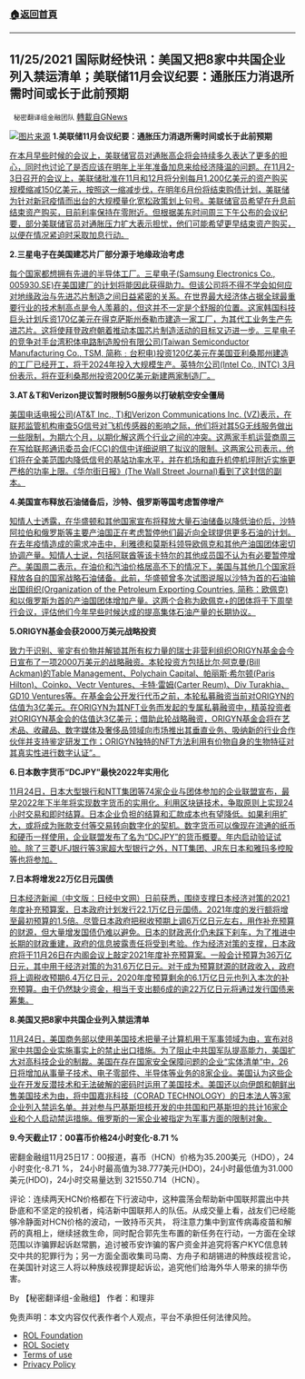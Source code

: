 ###  [:house:返回首頁](https://github.com/ourhimalayas/txt)
---


## 11/25/2021 国际财经快讯：美国又把8家中共国企业列入禁运清单；美联储11月会议纪要：通胀压力消退所需时间或长于此前预期
` 秘密翻译组金融团队` [轉載自GNews](https://gnews.org/zh-hans/1694181/)

![](https://assets.gnews.org/wp-content/uploads/2021/11/20211125-1.jpg)[图片来源](https://cn.nikkei.com/industry/ienvironment/46799-2021-11-25-09-49-28.html)
**1.美联储11月会议纪要：通胀压力消退所需时间或长于此前预期**

[在本月早些时候的会议上，美联储官员对通胀高企将会持续多久表达了更多的担心，同时也讨论了是否应该在明年上半年准备加息来给经济降温的问题。在11月2-3日召开的会议上，美联储批准在11月和12月将分别每月1,200亿美元的资产购买规模缩减150亿美元，按照这一缩减步伐，在明年6月份将结束购债计划，美联储为针对新冠疫情而出台的大规模量化宽松政策划上句号。美联储官员希望在升息前结束资产购买，目前利率保持在零附近。但根据美东时间周三下午公布的会议纪要，部分美联储官员对通胀压力扩大表示担忧，他们可能希望更早结束资产购买，以便在情况紧迫时采取加息行动。](https://cn.wsj.com/articles/%E7%BE%8E%E8%81%94%E5%82%A811%E6%9C%88%E4%BC%9A%E8%AE%AE%E7%BA%AA%E8%A6%81-%E9%80%9A%E8%83%80%E5%8E%8B%E5%8A%9B%E6%B6%88%E9%80%80%E6%89%80%E9%9C%80%E6%97%B6%E9%97%B4%E6%88%96%E9%95%BF%E4%BA%8E%E6%AD%A4%E5%89%8D%E9%A2%84%E6%9C%9F-11637804413)

**2.三星电子在美国建芯片厂部分源于地缘政治考虑**

[每个国家都想拥有先进的半导体工厂。三星电子(Samsung Electronics Co., 005930.SE)在美国建厂的计划将能因此获得助力。但该公司将不得不学会如何应对地缘政治与先进芯片制造之间日益紧密的关系。在世界最大经济体占据全球最重要行业的技术制高点是令人羡慕的，但这并不一定是个舒服的位置。这家韩国科技巨头计划斥资170亿美元在得克萨斯州泰勒市建造一家工厂，为其代工业务生产先进芯片。这将使拜登政府朝着推动本国芯片制造活动的目标又迈进一步。三星电子的竞争对手台湾积体电路制造股份有限公司(Taiwan Semiconductor Manufacturing Co., TSM, 简称﹕台积电)投资120亿美元在美国亚利桑那州建造的工厂已经开工，将于2024年投入大规模生产。英特尔公司(Intel Co., INTC) 3月份表示，将在亚利桑那州投资200亿美元新建两家制造厂。](https://cn.wsj.com/articles/%E4%B8%89%E6%98%9F%E7%94%B5%E5%AD%90%E5%9C%A8%E7%BE%8E%E5%9B%BD%E5%BB%BA%E8%8A%AF%E7%89%87%E5%8E%82%E9%83%A8%E5%88%86%E6%BA%90%E4%BA%8E%E5%9C%B0%E7%BC%98%E6%94%BF%E6%B2%BB%E8%80%83%E8%99%91-11637734808)

**3.AT＆T和Verizon提议暂时限制5G服务以打破航空安全僵局**

[美国电话电报公司(AT&T Inc., T)和Verizon Communications Inc. (VZ)表示，在联邦监管机构审查5G信号对飞机传感器的影响之际，他们将对其5G无线服务做出一些限制，为期六个月，以期化解这两个行业之间的冲突。这两家手机运营商周三在写给联邦通讯委员会(FCC)的信中详细说明了拟议的限制。这两家公司表示，他们将在全美范围内降低信号的基站功率水平，并在机场和直升机停机坪附近实施更严格的功率上限。《华尔街日报》(The Wall Street Journal)看到了这封信的副本。](https://cn.wsj.com/articles/at-t%E5%92%8Cverizon%E6%8F%90%E8%AE%AE%E6%9A%82%E6%97%B6%E9%99%90%E5%88%B65g%E6%9C%8D%E5%8A%A1%E4%BB%A5%E6%89%93%E7%A0%B4%E8%88%AA%E7%A9%BA%E5%AE%89%E5%85%A8%E5%83%B5%E5%B1%80-11637796912)

**4.美国宣布释放石油储备后，沙特、俄罗斯等国考虑暂停增产**

[知情人士透露，在华盛顿和其他国家宣布将释放大量石油储备以降低油价后，沙特阿拉伯和俄罗斯等主要产油国正在考虑暂停他们最近向全球提供更多石油的计划。在去年疫情造成的需求冲击中，利雅德和莫斯科领导欧佩克和其他产油国团体密切协调产量。知情人士说，包括阿联酋等该卡特尔的其他成员国不认为有必要暂停增产。美国周二表示，在油价和汽油价格居高不下的情况下，美国与其他几个国家将释放各自的国家战略石油储备。此前，华盛顿曾多次试图说服以沙特为首的石油输出国组织(Organization of the Petroleum Exporting Countries, 简称：欧佩克)和以俄罗斯为首的产油国团体增加产量。这两个合称为欧佩克+的团体将于下周举行会议，评估他们今年早些时候达成的提高集体石油产量的长期协议。](https://cn.wsj.com/articles/%E7%BE%8E%E5%9B%BD%E5%AE%A3%E5%B8%83%E9%87%8A%E5%82%A8%E5%90%8E-%E6%B2%99%E7%89%B9-%E4%BF%84%E7%BD%97%E6%96%AF%E7%AD%89%E5%9B%BD%E8%80%83%E8%99%91%E6%9A%82%E5%81%9C%E5%A2%9E%E4%BA%A7-11637797214)

**5.ORIGYN基金会获2000万美元战略投资**

[致力于识别、鉴定有价物并解锁其所有权力量的瑞士非营利组织ORIGYN基金会今日宣布了一项2000万美元的战略融资。本轮投资方包括比尔·阿克曼(Bill Ackman)的Table Management、Polychain Capital、帕丽斯·希尔顿(Paris Hilton)、Coinko、Vectr Ventures、卡特·雷姆(Carter Reum)、Div Turakhia、GD10 Ventures等。在基金会公开发行代币之前，本轮私募融资当前对ORIGYN的估值为3亿美元。在ORIGYN为其NFT业务而发起的专属私募融资中，精英投资者对ORIGYN基金会的估值达3亿美元；借助此轮战略融资，ORIGYN基金会将在艺术品、收藏品、数字媒体及奢侈品领域向市场推出其垂直业务、吸纳新的行业合作伙伴并支持鉴定研发工作；ORIGYN独特的NFT方法利用有价物自身的生物特征对其真实性进行数字认证”。](http://www.businesswirechina.com/zh/news/48857.html)

**6.日本数字货币“DCJPY”最快2022年实用化**

[11月24日，日本大型银行和NTT集团等74家企业与团体参加的企业联盟宣布，最早2022年下半年将实现数字货币的实用化。利用区块链技术，争取原则上实现24小时交易和即时结算。日本企业负担的结算和汇款成本也有望降低。如果利用扩大，或将成为账款支付等交易转向数字化的契机。数字货币可以像现在流通的纸币和硬币一样使用，企业联盟发布了名为“DCJPY”的货币概要。年内启动验证试验。除了三菱UFJ银行等3家超大型银行之外，NTT集团、JR东日本和雅玛多控股等也将参加。](https://cn.nikkei.com/politicsaeconomy/efinance/46803-2021-11-25-11-28-24.html)

**7.日本将增发22万亿日元国债**

[日本经济新闻（中文版：日经中文网）日前获悉，围绕支撑日本经济对策的2021年度补充预算案，日本政府计划发行22.1万亿日元国债。2021年度的发行额将增至最初预算的1.5倍。尽管日本政府把税收预期上调6万亿日元左右，用作补充预算的财源，但大量增发国债仍难以避免。日本的财政恶化仍未踩下刹车，为了推进中长期的财政重建，政府的信息披露责任将受到考验。作为经济对策的支撑，日本政府将于11月26日在内阁会议上敲定2021年度补充预算案。一般会计预算为36万亿日元，其中用于经济对策的为31.6万亿日元。对于成为预算财源的财政收入，政府将上调税收预期6.4万亿日元，2020年度预算剩余的6.1万亿日元也列入本次的补充预算。由于仍然缺少资金，相当于支出额6成的逾22万亿日元将通过发行国债来筹集。](https://cn.nikkei.com/politicsaeconomy/economic-policy/46804-2021-11-25-13-47-52.html)

**8.美国又把8家中共国企业列入禁运清单**

[11月24日，美国商务部以使用美国技术把量子计算机用于军事领域为由，宣布对8家中共国企业实施事实上的禁止出口措施。为了阻止中共国军队提高能力，美国扩大对高科技企业的制裁。美国在存在国家安全保障问题的企业“实体清单”中，26日将增加从事量子技术、电子零部件、半导体等业务的8家企业。美国认为这些企业在开发反潜技术和无法破解的密码时运用了美国技术。美国还以向伊朗和朝鲜出售美国技术为由，将中国嘉兆科技（CORAD TECHNOLOGY）的日本法人等3家企业列入禁运名单。并对参与巴基斯坦核开发的中共国和巴基斯坦的共计16家企业和个人启动禁运措施。俄罗斯的一家企业被指定为军事方面的限制对象。](https://cn.nikkei.com/politicsaeconomy/politicsasociety/46807-2021-11-25-15-19-42.html)

**9.今天截止17：00喜币价格24小时变化-8.71 %**

密翻金融组11月25日17：00报道，喜币（HCN）价格为35.200美元（HDO），24小时变化-8.71 %， 24小时最高值为38.777美元(HDO)，24小时最低值为31.000美元(HDO)，24小时交易量达到 321550.714（HCN）。

评论：连续两天HCN价格都在下行波动中，这种震荡会帮助新中国联邦震出中共卧底和不坚定的投机者，纯洁新中国联邦人的队伍。从成交量上看，战友们已经能够冷静面对HCN价格的波动，一致持币灭共， 将注意力集中到宣传病毒疫苗和解药的真相上，继续拯救生命，同时配合郭先生布置的新任务在行动，一方面在全球范围以诈骗罪起诉赵常鹏，追讨被币安诈骗的客户资金并追究将客户KYC信息转交中共的犯罪行为；另一方面全面收集司马南、方舟子和胡锡进的种族歧视言论，在美国针对这三人将以种族歧视罪提起诉讼，追究他们给海外华人带来的排华伤害。

By 【秘密翻译组-金融组】
作者：和理非

 

免责声明：本文内容仅代表作者个人观点，平台不承担任何法律风险。

- [ROL Foundation](https://rolfoundation.org/)
- [ROL Society](https://rolsociety.org/)
- [Terms of use](https://gnews.org/terms-of-use-3/)
- [Privacy Policy](https://gnews.org/privacy-policy/)
